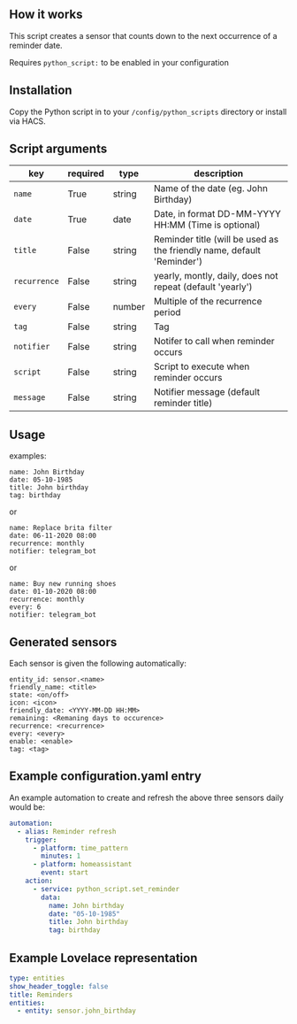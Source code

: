 ## How it works
This script creates a sensor that counts down to the next occurrence of a reminder date.

Requires `python_script:` to be enabled in your configuration

## Installation
Copy the Python script in to your `/config/python_scripts` directory or install via HACS.

## Script arguments
key | required | type | description
-- | -- | -- | --
`name` | True | string | Name of the date (eg. John Birthday)
`date` | True | date | Date, in format DD-MM-YYYY HH:MM (Time is optional)
`title` | False | string | Reminder title (will be used as the friendly name, default 'Reminder')
`recurrence` | False | string | yearly, montly, daily, does not repeat (default 'yearly')
`every` | False | number | Multiple of the recurrence period
`tag` | False | string | Tag
`notifier` | False | string | Notifer to call when reminder occurs
`script` | False | string | Script to execute when reminder occurs
`message` | False | string | Notifier message (default reminder title)

## Usage

examples:

```
name: John Birthday
date: 05-10-1985
title: John birthday
tag: birthday
```

or

```
name: Replace brita filter
date: 06-11-2020 08:00
recurrence: monthly
notifier: telegram_bot
```

or

```
name: Buy new running shoes
date: 01-10-2020 08:00
recurrence: monthly
every: 6
notifier: telegram_bot
```

## Generated sensors
Each sensor is given the following automatically:

```
entity_id: sensor.<name>
friendly_name: <title>
state: <on/off>
icon: <icon>
friendly_date: <YYYY-MM-DD HH:MM>
remaining: <Remaning days to occurence>
recurrence: <recurrence>
every: <every>
enable: <enable>
tag: <tag>
```

## Example configuration.yaml entry
An example automation to create and refresh the above three sensors daily would be:

```yaml
automation:
  - alias: Reminder refresh
    trigger:
      - platform: time_pattern
        minutes: 1
      - platform: homeassistant
        event: start
    action:
      - service: python_script.set_reminder
        data:
          name: John birthday
          date: "05-10-1985"
          title: John birthday
          tag: birthday
```

## Example Lovelace representation

```yaml
type: entities
show_header_toggle: false
title: Reminders
entities:
  - entity: sensor.john_birthday
```
